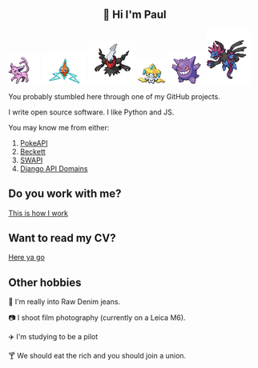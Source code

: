<h2 align="center">👋 Hi I'm Paul</h2>

![Espeon](https://raw.githubusercontent.com/PokeAPI/sprites/master/sprites/pokemon/versions/generation-v/black-white/animated/196.gif)
![Rotom](https://raw.githubusercontent.com/PokeAPI/sprites/master/sprites/pokemon/versions/generation-v/black-white/animated/479.gif)
![darkrai](https://raw.githubusercontent.com/PokeAPI/sprites/master/sprites/pokemon/versions/generation-v/black-white/animated/491.gif)
![jirachi](https://raw.githubusercontent.com/PokeAPI/sprites/master/sprites/pokemon/versions/generation-v/black-white/animated/385.gif)
![Gengar](https://raw.githubusercontent.com/PokeAPI/sprites/master/sprites/pokemon/versions/generation-v/black-white/animated/94.gif)
![Hydreigon](https://raw.githubusercontent.com/PokeAPI/sprites/master/sprites/pokemon/versions/generation-v/black-white/animated/635.gif)

You probably stumbled here through one of my GitHub projects.

I write open source software. I like Python and JS.

You may know me from either:

1) [PokeAPI](https://github.com/pokeapi/pokeapi)
2) [Beckett](https://github.com/phalt/beckett-framework)
3) [SWAPI](https://github.com/phalt/swapi)
4) [Django API Domains](https://github.com/phalt/django-api-domains)

## Do you work with me?

[This is how I work](https://docs.google.com/document/d/1D8ti94US0lWoSG8NiGoAvUMr9dlerI2euI3TotPNoeM/edit?usp=sharing)

## Want to read my CV?

[Here ya go](https://docs.google.com/document/d/1UkMVdpbXxkhQhm8TyDj7k2RY4XUmP_AhDFM8iRSQ6fI/edit?usp=sharing)

## Other hobbies

👖 I'm really into Raw Denim jeans.

📷 I shoot film photography (currently on a Leica M6).

✈️ I'm studying to be a pilot

🍸 We should eat the rich and you should join a union.
